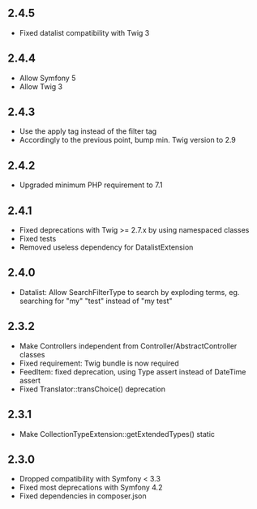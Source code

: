 2.4.5
-----

* Fixed datalist compatibility with Twig 3

2.4.4
-----

* Allow Symfony 5
* Allow Twig 3

2.4.3
-----

* Use the apply tag instead of the filter tag
* Accordingly to the previous point, bump min. Twig version to 2.9

2.4.2
-----

* Upgraded minimum PHP requirement to 7.1

2.4.1
-----

* Fixed deprecations with Twig >= 2.7.x by using namespaced classes
* Fixed tests
* Removed useless dependency for DatalistExtension

2.4.0
-----

* Datalist: Allow SearchFilterType to search by exploding terms, eg. searching for "my" "test" instead of "my test"

2.3.2
-----

* Make Controllers independent from Controller/AbstractController classes
* Fixed requirement: Twig bundle is now required
* FeedItem: fixed deprecation, using Type assert instead of DateTime assert
* Fixed Translator::transChoice() deprecation

2.3.1
-----

* Make CollectionTypeExtension::getExtendedTypes() static

2.3.0
-----

* Dropped compatibility with Symfony < 3.3
* Fixed most deprecations with Symfony 4.2
* Fixed dependencies in composer.json

